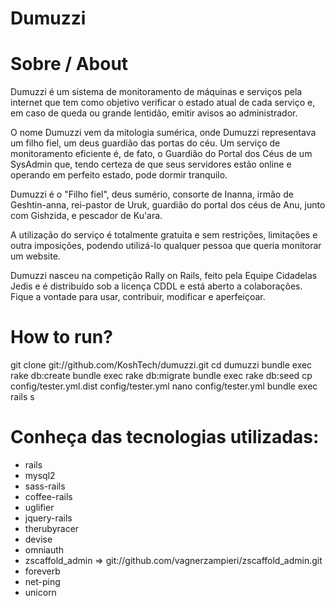 Dumuzzi
=======


Sobre / About
=============

Dumuzzi é um sistema de monitoramento de máquinas e serviços pela internet que tem como objetivo verificar o estado atual de cada serviço e, em caso de queda ou grande lentidão, emitir avisos ao administrador.

O nome Dumuzzi vem da mitologia sumérica, onde Dumuzzi representava um filho fiel, um deus guardião das portas do céu. Um serviço de monitoramento eficiente é, de fato, o Guardião do Portal dos Céus de um SysAdmin que, tendo certeza de que seus servidores estão online e operando em perfeito estado, pode dormir tranquilo.

Dumuzzi é o "Filho fiel", deus sumério, consorte de Inanna, irmão de Geshtin-anna, rei-pastor de Uruk, guardião do portal dos céus de Anu, junto com Gishzida, e pescador de Ku'ara.

A utilização do serviço é totalmente gratuita e sem restrições, limitações e outra imposições, podendo utilizá-lo qualquer pessoa que queria monitorar um website.

Dumuzzi nasceu na competição Rally on Rails, feito pela Equipe Cidadelas Jedis e é distribuído sob a licença CDDL e está aberto a colaborações. Fique a vontade para usar, contribuir, modificar e aperfeiçoar.


How to run?
===========

 git clone git://github.com/KoshTech/dumuzzi.git
 cd dumuzzi
 bundle exec rake db:create
 bundle exec  rake db:migrate
 bundle exec  rake db:seed
 cp config/tester.yml.dist config/tester.yml
 nano config/tester.yml
 bundle exec rails s



Conheça das tecnologias utilizadas:
===================================

- rails
- mysql2
- sass-rails
- coffee-rails
- uglifier
- jquery-rails
- therubyracer
- devise
- omniauth
- zscaffold_admin => git://github.com/vagnerzampieri/zscaffold_admin.git
- foreverb
- net-ping
- unicorn


